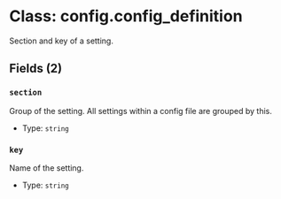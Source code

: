 # Class: config.config_definition

Section and key of a setting.

## Fields (2)

### `section`

Group of the setting. All settings within a config file are grouped by this.

- Type: `string`

### `key`

Name of the setting.

- Type: `string`

